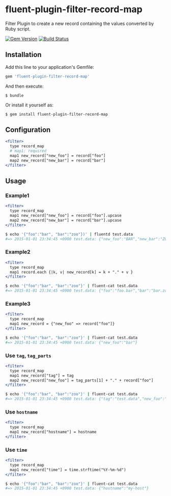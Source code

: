 # fluent-plugin-filter-record-map

Filter Plugin to create a new record containing the values converted by Ruby script.

[![Gem Version](https://badge.fury.io/rb/fluent-plugin-filter-record-map.svg)](http://badge.fury.io/rb/fluent-plugin-filter-record-map)
[![Build Status](https://travis-ci.org/winebarrel/fluent-plugin-filter-record-map.svg?branch=master)](https://travis-ci.org/winebarrel/fluent-plugin-filter-record-map)

## Installation

Add this line to your application's Gemfile:

```ruby
gem 'fluent-plugin-filter-record-map'
```

And then execute:

    $ bundle

Or install it yourself as:

    $ gem install fluent-plugin-filter-record-map

## Configuration

```apache
<filter>
  type record_map
  # map1: required
  map1 new_record["new_foo"] = record["foo"]
  map2 new_record["new_bar"] = record["bar"]
</filter>
```

## Usage

### Example1

```apache
<filter>
  type record_map
  map1 new_record["new_foo"] = record["foo"].upcase
  map2 new_record["new_bar"] = record["bar"].upcase
</filter>
```

```sh
$ echo '{"foo":"bar", "bar":"zoo"})' | fluentd test.data
#=> 2015-01-01 23:34:45 +0900 test.data: {"new_foo":"BAR","new_bar":"ZOO"}
```

### Example2

```apache
<filter>
  type record_map
  map1 record.each {|k, v| new_record[k] = k + "." + v }
</filter>
```

```sh
$ echo '{"foo":"bar", "bar":"zoo"}' | fluent-cat test.data
#=> 2015-01-01 23:34:45 +0900 test.data: {"foo":"foo.bar","bar":"bar.zoo"}
```

### Example3

```apache
<filter>
  type record_map
  map1 new_record = {"new_foo" => record["foo"]}
</filter>
```

```sh
$ echo '{"foo":"bar", "bar":"zoo"}' | fluent-cat test.data
#=> 2015-01-01 23:34:45 +0900 test.data: {"new_foo":"bar"}
```

### Use `tag`, `tag_parts`

```apache
<filter>
  type record_map
  map1 new_record["tag"] = tag
  map2 new_record["new_foo"] = tag_parts[1] + "." + record["foo"]
</filter>
```

```sh
$ echo '{"foo":"bar", "bar":"zoo"}' | fluent-cat test.data
#=> 2015-01-01 23:34:45 +0900 test.data: {"tag":"test.data","new_foo":"data.foo"}
```

### Use `hostname`

```apache
<filter>
  type record_map
  map1 new_record["hostname"] = hostname
</filter>
```

### Use `time`

```apache
<filter>
  type record_map
  map1 new_record["time"] = time.strftime("%Y-%m-%d")
</filter>
```

```sh
$ echo '{"foo":"bar", "bar":"zoo"}' | fluent-cat test.data
#=> 2015-01-01 23:34:45 +0900 test.data: {"hostname":"my-host"}
```
